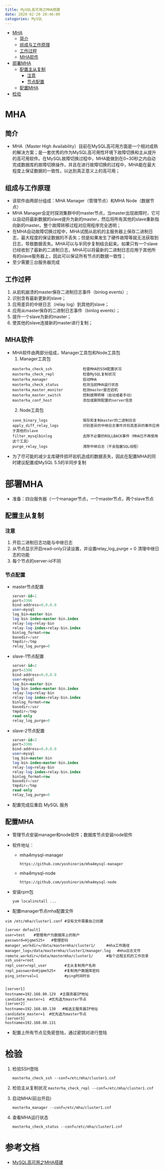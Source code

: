 ```yaml
---
title: MySQL高可用之MHA搭建
date: 2020-02-20 20:46:00
catogories: MySQL
---
```

<!-- TOC START min:1 max:3 link:true asterisk:false update:true -->
- [MHA](#mha)
  - [简介](#简介)
  - [组成与工作原理](#组成与工作原理)
  - [工作过秤](#工作过秤)
  - [MHA软件](#mha软件)
- [部署MHA](#部署mha)
  - [配置主从复制](#配置主从复制)
    - [注意](#注意)
    - [节点配置](#节点配置)
  - [配置MHA](#配置mha)
- [检验](#检验)
<!-- TOC END -->
<!--more-->

# MHA

## 简介
- MHA（Master High Availability）目前在MySQL高可用方面是一个相对成熟的解决方案；是一套优秀的作为MySQL高可用性环境下故障切换和主从提升的高可用软件。在MySQL故障切换过程中，MHA能做到在0~30秒之内自动完成数据库的故障切换操作，并且在进行故障切换的过程中，MHA能在最大程度上保证数据的一致性，以达到真正意义上的高可用；

## 组成与工作原理
- 该软件由两部分组成：MHA Manager（管理节点）和MHA Node（数据节点）
- MHA Manager会定时探测集群中的master节点，当master出现故障时，它可以自动将最新数据的slave提升为新的master，然后将所有其他的slave重新指向新的master。整个故障转移过程对应用程序完全透明；
- 在MHA自动故障切换过程中，MHA试图从宕机的主服务器上保存二进制日志，最大程度的保证数据的不丢失；但是如果发生了硬件故障等就无法获取到日志，导致数据丢失。MHA可以与半同步复制结合起来。如果只有一个slave已经收到了最新的二进制日志，MHA可以将最新的二进制日志应用于其他所有的slave服务器上，因此可以保证所有节点的数据一致性；
- 至少需要三台服务器完成

## 工作过秤
1.  从宕机崩溃的master保存二进制日志事件（binlog events）;
2.  识别含有最新更新的slave；
3.  应用差异的中继日志（relay log）到其他的slave；
4.  应用从master保存的二进制日志事件（binlog events）；
5.  提升一个slave为新的master；
6.  使其他的slave连接新的master进行复制；

## MHA软件
- MHA软件由两部分组成，Manager工具包和Node工具包
  1.  Manager工具包
  ```
  masterha_check_ssh              检查MHA的SSH配置状况
  masterha_check_repl             检查MySQL复制状况
  masterha_manager                启动MHA
  masterha_check_status           检测当前MHA运行状态
  masterha_master_monitor         检测master是否宕机
  masterha_master_switch          控制故障转移（自动或者手动）
  masterha_conf_host              添加或删除配置的server信息
  ```
  2.  Node工具包
  ```
  save_binary_logs                保存和复制master的二进制日志
  apply_diff_relay_logs           识别差异的中继日志事件并将其差异的事件应用于其他的slave
  filter_mysqlbinlog              去除不必要的ROLLBACK事件（MHA已不再使用这个工具）
  purge_relay_logs                清除中继日志（不会阻塞SQL线程）
  ```
- 为了尽可能的减少主库硬件损坏宕机造成的数据丢失，因此在配置MHA的同时建议配置成MySQL 5.5的半同步复制

# 部署MHA

- 准备：四台服务器（一个manager节点，一个master节点，两个slave节点

## 配置主从复制
### 注意
  1.  开启二进制日志功能与中继日志
  2.  从节点显示开启read-only只读设置，并设置relay_log_purge = 0 清理中继日志的功能
  3.  每个节点的server-id不同

### 节点配置
- master节点配置
  ```sql
  server-id=1
  port=3306
  bind-address=0.0.0.0
  user=mysql
  log_bin=master-bin
  log-bin-index=master-bin.index
  relay-log=relay-bin
  relay-log-index=relay-bin.index
  binlog_format=row
  basedir=/usr
  tmpdir=/tmp
  relay_log_purge=0
  ```

- slave-1节点配置
  ```sql
  server-id=2
  port=3306
  bind-address=0.0.0.0
  user=mysql
  log_bin=master-bin
  log-bin-index=master-bin.index
  relay-log=relay-bin
  relay-log-index=relay-bin.index
  binlog_format=row
  basedir=/usr
  tmpdir=/tmp
  read-only
  relay_log_purge=0
  ```

- slave-2节点配置
  ```sql
  server-id=3
  port=3306
  bind-address=0.0.0.0
  user=mysql
  log_bin=master-bin
  log-bin-index=master-bin.index
  relay-log=relay-bin
  relay-log-index=relay-bin.index
  binlog_format=row
  basedir=/usr
  tmpdir=/tmp
  read-only
  relay_log_purge=0
  ```

- 配置完成后重启 MySQL 服务

## 配置MHA
- 管理节点安装manager和node软件；数据库节点安装node软件
- 软件地址：
  - mha4mysql-manager
    ```
    https://github.com/yoshinorim/mha4mysql-manager
    ```
  - mha4mysql-node
    ```
    https://github.com/yoshinorim/mha4mysql-node
    ```
-   安装rpm包
    ```
    yum localinstall ...
    ```

-   配置manager节点mha配置文件
  ```
  vim /etc/mha/cluster1.conf #没有文件需要自己创建

  [server default]
  user=test    #管理用户为数据库上的账户
  password=Hjqme525+   #管理密码
  manager_workdir=/data/mastermha/cluster1/     #mha工作路径
  manager_log=/data/mastermha/cluster1/manager.log   #mha日志文件
  remote_workdir=/data/mastermha/cluster1/      #每个远程主机的工作目录
  ssh_user=root
  repl_user=repl_user        #主从复制用户名称
  repl_password=Hjqme525+    #复制用户数据库密码
  ping_interval=1            #ping时间时长


  [server1]
  hostname=192.168.80.129  #主服务器IP地址
  candidate_master=1  #优先选为master节点
  [server2]
  hostname=192.168.80.130   #候选主服务器IP地址
  candidate_master=1  #优先选为master节点
  [server3]
  hostname=192.168.80.131
  ```

- 配置上所有节点见免密登陆，通过密钥对进行登陆

# 检验

1. 检验SSH登陆
    ```
    masterha_check_ssh --conf=/etc/mha/cluster1.cnf
    ```

2.   检验主从复制状况
    ```
    masterha_check_repl --conf=/etc/mha/cluster1.cnf
    ```

3.  启动MHA(前台开启)
    ```
    masterha_manager --conf=/etc/mha/cluster1.cnf
    ```

4.  查看MHA运行状态
    ```
    masterha_check_status --conf=/etc/mha/cluster1.cnf
    ```

# 参考文档
- [MySQL高可用之MHA搭建](https://www.cnblogs.com/xuanzhi201111/p/4231412.html)
